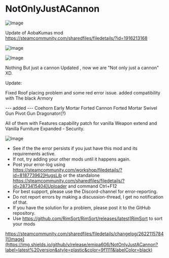 # NotOnlyJustACannon

![Image](https://i.imgur.com/buuPQel.png)

Update of AobaKumas mod
https://steamcommunity.com/sharedfiles/filedetails/?id=1916213168

![Image](https://i.imgur.com/pufA0kM.png)

	
![Image](https://i.imgur.com/Z4GOv8H.png)

Nothing But just a cannon Updated , now we are "Not only just a cannon" XD.


Update: 

Fixed Roof placing problem and some red error issue.
added compatibility with The black Armory



--- added ---
Coehorn 
Early Mortar
Forted Cannon
Forted Mortar
Swivel Gun
Pivot Gun
Dragonator(?)

All of them with Features capability patch for vanilla Weapon extend and Vanilla Furniture Expanded - Security.

![Image](https://i.imgur.com/PwoNOj4.png)



-  See if the the error persists if you just have this mod and its requirements active.
-  If not, try adding your other mods until it happens again.
-  Post your error-log using https://steamcommunity.com/workshop/filedetails/?id=818773962]HugsLib or the standalone https://steamcommunity.com/sharedfiles/filedetails/?id=2873415404]Uploader and command Ctrl+F12
-  For best support, please use the Discord-channel for error-reporting.
-  Do not report errors by making a discussion-thread, I get no notification of that.
-  If you have the solution for a problem, please post it to the GitHub repository.
-  Use https://github.com/RimSort/RimSort/releases/latest]RimSort to sort your mods



https://steamcommunity.com/sharedfiles/filedetails/changelog/2622115784]![Image](https://img.shields.io/github/v/release/emipa606/NotOnlyJustACannon?label=latest%20version&style=plastic&color=9f1111&labelColor=black)

